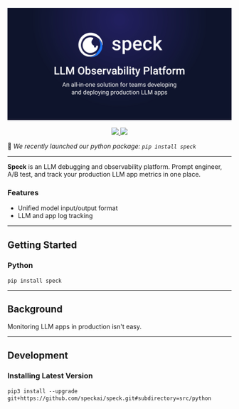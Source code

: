 <p align="center">
    <img src="assets/speck_banner.jpg">
</p>
<p align="center">
    <a href="https://discord.com/invite/frnaYYaKj3">
        <img src="https://dcbadge.vercel.app/api/server/frnaYYaKj3?style=flat" />
    </a>
    <a href="https://github.com/speckai/speck">
        <img src="https://img.shields.io/github/commit-activity/m/speckai/speck" />
    </a>
</p>

🎊 _We recently launched our python package: `pip install speck`_

---

<b>Speck</b> is an LLM debugging and observability platform. Prompt engineer, A/B test, and track your production LLM app metrics in one place.

### Features

- Unified model input/output format
- LLM and app log tracking

---

## Getting Started

### Python

```shell
pip install speck
```

---

## Background

Monitoring LLM apps in production isn't easy.

---

## Development

### Installing Latest Version

```shell
pip3 install --upgrade git+https://github.com/speckai/speck.git#subdirectory=src/python
```
